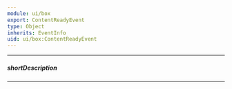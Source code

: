 ```yaml
---
module: ui/box
export: ContentReadyEvent
type: Object
inherits: EventInfo
uid: ui/box:ContentReadyEvent
---
```

---
##### shortDescription
<!-- Description goes here -->

---
<!-- Description goes here -->
